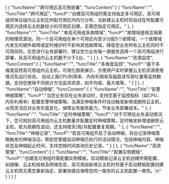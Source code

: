 [
	{
		"funcName":"跨可用区高可用部署",
		"funcContent":[
			{
				"funcName":"",
				"funcTitle":"跨可用区",
				"funcP":"创建高可用组时需支持指定多可用区，高可用组将保证组内云主机在所配可用区内均匀分布，当新建云主机时将自动在所配置可用区内选择云主机数较少的可用区创建，无需您指定可用区。"
			},
			{
				"funcName":"",
				"funcTitle":"单高可用组多故障域",
				"funcP":"故障域是相互隔离的物理资源池，同一个高可用组在单个可用区内至少分配5个故障域，一个故障域内发生的硬件故障或定时维护时不影响其他故障域，降低您业务所有云主机同时不可用风险。在您进行业务部署时，建议您为业务每一类服务选择一个高可用组进行部署，且高可用组内云主机数不少于2台。"
			}
		]
	},
	{
		"funcName":"资源监控",
		"funcContent":[
			{
				"funcName":"",
				"funcTitle":"多维度监控",
				"funcP":"基于多维度监控高可用组内云主机，可视化图表展示，方便用户实时掌握云主机资源使用情况及运行状态。 自动上报CPU利用率、内存利用率及磁盘读写吞吐量等监控数据，支持您使用不同统计方法监测资源，如平均值、最大值等。"
			}
		]
	},
	{
		"funcName":"自动伸缩",
		"funcContent":[
			{
				"funcName":"",
				"funcTitle":"告警伸缩策略",
				"funcP":"当您业务存在业务波动时，支持您基于监控指标（如CPU、内存利用率）配置告警伸缩策略，当满足伸缩条件时自动触发新增或删除云主机，从而灵活应对业务负载变化，保障业务服务能力，节省业务部署成本。"
			},
			{
				"funcName":"",
				"funcTitle":"定时伸缩策略",
				"funcP":"对于可预估业务波动情况下，您可规划高可用组内云主机数量并配置定时伸缩策略，定时触发新增或删除云主机，若为周期性波动，还支持按天/周/月配置重复周期。"
			},
			{
				"funcName":"",
				"funcTitle":"伸缩记录",
				"funcP":"若高可用组开启了自动伸缩，将会记录伸缩策略触发的伸缩活动，帮助您掌握自动伸缩已执行的活动情况，包括伸缩内容、伸缩状态及伸缩起止时间，支持您按时间查询历史记录。"
			}
		]
	},
	{
		"funcName":"高效管理",
		"funcContent":[
			{
				"funcName":"",
				"funcTitle":"配置实例模板",
				"funcP":"创建高可用组时需配置实例模板，启动模板记录云主机创建所需配置，如镜像、云主机规格及网络信息，高可用组新增云主机时将基于启动模板配置创建云主机而无需您重新指定，部署快捷且保障您同一服务的云主机配置一致性。\n"
			}
		]
	}
]